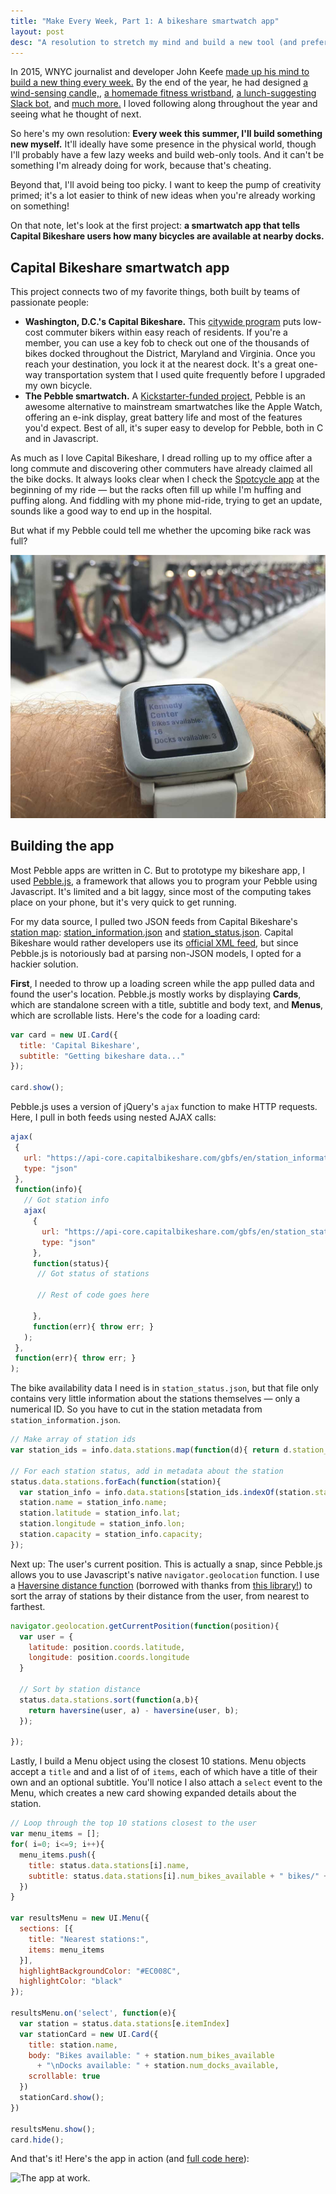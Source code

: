 ```yaml
---
title: "Make Every Week, Part 1: A bikeshare smartwatch app"
layout: post
desc: "A resolution to stretch my mind and build a new tool (and preferably a physical thing!) every week this summer. First up: a smartwatch app the monitors bikeshare availability in DC."
---
```

In 2015, WNYC journalist and developer John Keefe [made up his mind to build a new thing every week.](http://johnkeefe.net/make-every-week-a-bendy-mangnifier) By the end of the year, he had designed [a wind-sensing candle,](http://johnkeefe.net/make-every-week-wind-sensor-candle), [a homemade fitness wristband](http://johnkeefe.net/make-every-week-fitness-wristband), [a lunch-suggesting Slack bot](http://johnkeefe.net/make-every-week-lunch-bot), and [much more.](http://johnkeefe.net/make-every-week-begets-a-book) I loved following along throughout the year and seeing what he thought of next.

So here's my own resolution: **Every week this summer, I'll build something new myself.** It'll ideally have some presence in the physical world, though I'll probably have a few lazy weeks and build web-only tools. And it can't be something I'm already doing for work, because that's cheating. 

Beyond that, I'll avoid being too picky. I want to keep the pump of creativity primed; it's a lot easier to think of new ideas when you're already working on something!

On that note, let's look at the first project: **a smartwatch app that tells Capital Bikeshare users how many bicycles are available at nearby docks.**

## Capital Bikeshare smartwatch app

This project connects two of my favorite things, both built by teams of passionate people:

+ **Washington, D.C.'s Capital Bikeshare.** This [citywide program](https://www.capitalbikeshare.com/) puts low-cost commuter bikers within easy reach of residents. If you're a member, you can use a key fob to check out one of the thousands of bikes docked throughout the District, Maryland and Virginia. Once you reach your destination, you lock it at the nearest dock. It's a great one-way transportation system that I used quite frequently before I upgraded my own bicycle.
+ **The Pebble smartwatch.** A [Kickstarter-funded project](https://www.pebble.com/), Pebble is an awesome alternative to mainstream smartwatches like the Apple Watch, offering an e-ink display, great battery life and most of the features you'd expect. Best of all, it's super easy to develop for Pebble, both in C and in Javascript.

As much as I love Capital Bikeshare, I dread rolling up to my office after a long commute and discovering other commuters have already claimed all the bike docks. It always looks clear when I check the [Spotcycle app](https://www.spotcycle.net/) at the beginning of my ride — but the racks often fill up while I'm huffing and puffing along. And fiddling with my phone mid-ride, trying to get an update, sounds like a good way to end up in the hospital.

But what if my Pebble could tell me whether the upcoming bike rack was full?

![Tada! The Capital Bikeshare Pebble app.](/assets/smartwatch_banner.jpg)

## Building the app

Most Pebble apps are written in C. But to prototype my bikeshare app, I used [Pebble.js](https://pebble.github.io/pebblejs/), a framework that allows you to program your Pebble using Javascript. It's limited and a bit laggy, since most of the computing takes place on your phone, but it's very quick to get running.

For my data source, I pulled two JSON feeds from Capital Bikeshare's [station map](https://secure.capitalbikeshare.com/map/): [station_information.json](https://api-core.capitalbikeshare.com/gbfs/en/station_information.json) and [station_status.json](https://api-core.capitalbikeshare.com/gbfs/en/station_status.json). Capital Bikeshare would rather developers use its [official XML feed](https://www.capitalbikeshare.com/system-data), but since Pebble.js is notoriously bad at parsing non-JSON models, I opted for a hackier solution.

**First**, I needed to throw up a loading screen while the app pulled data and found the user's location. Pebble.js mostly works by displaying **Cards**, which are standalone screen with a title, subtitle and body text, and **Menus**, which are scrollable lists. Here's the code for a loading card: 

```javascript
var card = new UI.Card({
  title: 'Capital Bikeshare',
  subtitle: "Getting bikeshare data..."
});

card.show();
```

Pebble.js uses a version of jQuery's `ajax` function to make HTTP requests. Here, I pull in both feeds using nested AJAX calls:

```javascript
ajax(
 {
   url: "https://api-core.capitalbikeshare.com/gbfs/en/station_information.json",
   type: "json"
 },
 function(info){
   // Got station info 
   ajax(
     {
       url: "https://api-core.capitalbikeshare.com/gbfs/en/station_status.json",
       type: "json"
     },
     function(status){       
      // Got status of stations
      
      // Rest of code goes here
      
     },
     function(err){ throw err; }
   );
 },
 function(err){ throw err; }
);
```

The bike availability data I need is in `station_status.json`, but that file only contains very little information about the stations themselves — only a numerical ID. So you have to cut in the station metadata from `station_information.json`.

```javascript
// Make array of station ids 
var station_ids = info.data.stations.map(function(d){ return d.station_id; });

// For each station status, add in metadata about the station
status.data.stations.forEach(function(station){
  var station_info = info.data.stations[station_ids.indexOf(station.station_id)];
  station.name = station_info.name;
  station.latitude = station_info.lat;
  station.longitude = station_info.lon;
  station.capacity = station_info.capacity;
});
```

Next up: The user's current position. This is actually a snap, since Pebble.js allows you to use Javascript's native `navigator.geolocation` function. I use a [Haversine distance function](https://www.google.com/webhp?sourceid=chrome-instant&ion=1&espv=2&ie=UTF-8#q=haversine) (borrowed with thanks from [this library!](https://github.com/jaxgeller/node-geo-distance/blob/master/index.js)) to sort the array of stations by their distance from the user, from nearest to farthest.

```javascript
navigator.geolocation.getCurrentPosition(function(position){
  var user = {
    latitude: position.coords.latitude,
    longitude: position.coords.longitude
  }
  
  // Sort by station distance
  status.data.stations.sort(function(a,b){
    return haversine(user, a) - haversine(user, b);
  });
  
});
```

Lastly, I build a Menu object using the closest 10 stations. Menu objects accept a `title` and and a list of of `items`, each of which have a title of their own and an optional subtitle. You'll notice I also attach a `select` event to the Menu, which creates a new card showing expanded details about the station.

```javascript
// Loop through the top 10 stations closest to the user
var menu_items = [];
for( i=0; i<=9; i++){
  menu_items.push({
    title: status.data.stations[i].name,
    subtitle: status.data.stations[i].num_bikes_available + " bikes/" + status.data.stations[i].capacity
  })
}

var resultsMenu = new UI.Menu({
  sections: [{
    title: "Nearest stations:",
    items: menu_items
  }],
  highlightBackgroundColor: "#EC008C",
  highlightColor: "black"
});

resultsMenu.on('select', function(e){
  var station = status.data.stations[e.itemIndex]
  var stationCard = new UI.Card({
    title: station.name,
    body: "Bikes available: " + station.num_bikes_available
      + "\nDocks available: " + station.num_docks_available,
    scrollable: true
  })
  stationCard.show();
})

resultsMenu.show();
card.hide();
```

And that's it! Here's the app in action (and [full code here](https://github.com/arm5077/capital-bikeshare-pebble)):

![The app at work.](/assets/watch-app-gif.gif)